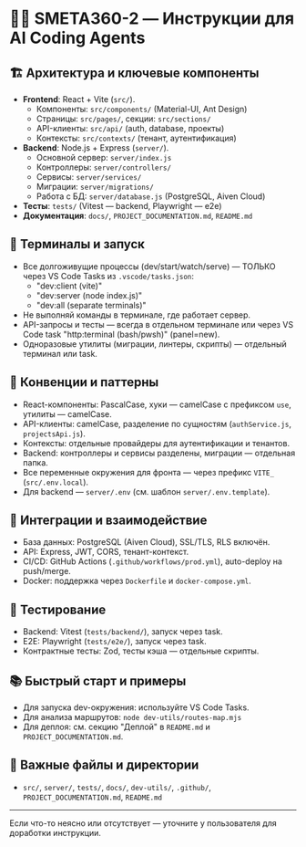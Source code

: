
# 🧑‍💻 SMETA360-2 — Инструкции для AI Coding Agents

## 🏗️ Архитектура и ключевые компоненты
- **Frontend**: React + Vite (`src/`).
   - Компоненты: `src/components/` (Material-UI, Ant Design)
   - Страницы: `src/pages/`, секции: `src/sections/`
   - API-клиенты: `src/api/` (auth, database, проекты)
   - Контексты: `src/contexts/` (тенант, аутентификация)
- **Backend**: Node.js + Express (`server/`).
   - Основной сервер: `server/index.js`
   - Контроллеры: `server/controllers/`
   - Сервисы: `server/services/`
   - Миграции: `server/migrations/`
   - Работа с БД: `server/database.js` (PostgreSQL, Aiven Cloud)
- **Тесты**: `tests/` (Vitest — backend, Playwright — e2e)
- **Документация**: `docs/`, `PROJECT_DOCUMENTATION.md`, `README.md`

## 🚦 Терминалы и запуск
- Все долгоживущие процессы (dev/start/watch/serve) — ТОЛЬКО через VS Code Tasks из `.vscode/tasks.json`:
   - "dev:client (vite)"
   - "dev:server (node index.js)"
   - "dev:all (separate terminals)"
- Не выполняй команды в терминале, где работает сервер.
- API-запросы и тесты — всегда в отдельном терминале или через VS Code task "http:terminal (bash/pwsh)" (panel=new).
- Одноразовые утилиты (миграции, линтеры, скрипты) — отдельный терминал или task.

## 🧩 Конвенции и паттерны
- React-компоненты: PascalCase, хуки — camelCase с префиксом `use`, утилиты — camelCase.
- API-клиенты: camelCase, разделение по сущностям (`authService.js`, `projectsApi.js`).
- Контексты: отдельные провайдеры для аутентификации и тенантов.
- Backend: контроллеры и сервисы разделены, миграции — отдельная папка.
- Все переменные окружения для фронта — через префикс `VITE_` (`src/.env.local`).
- Для backend — `server/.env` (см. шаблон `server/.env.template`).

## 🔗 Интеграции и взаимодействие
- База данных: PostgreSQL (Aiven Cloud), SSL/TLS, RLS включён.
- API: Express, JWT, CORS, тенант-контекст.
- CI/CD: GitHub Actions (`.github/workflows/prod.yml`), auto-deploy на push/merge.
- Docker: поддержка через `Dockerfile` и `docker-compose.yml`.

## 🧪 Тестирование
- Backend: Vitest (`tests/backend/`), запуск через task.
- E2E: Playwright (`tests/e2e/`), запуск через task.
- Контрактные тесты: Zod, тесты кэша — отдельные скрипты.

## 📚 Быстрый старт и примеры
- Для запуска dev-окружения: используйте VS Code Tasks.
- Для анализа маршрутов: `node dev-utils/routes-map.mjs`
- Для деплоя: см. секцию "Деплой" в `README.md` и `PROJECT_DOCUMENTATION.md`.

## 📌 Важные файлы и директории
- `src/`, `server/`, `tests/`, `docs/`, `dev-utils/`, `.github/`, `PROJECT_DOCUMENTATION.md`, `README.md`

---
Если что-то неясно или отсутствует — уточните у пользователя для доработки инструкции.
